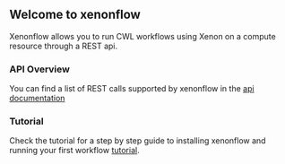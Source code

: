 ## Welcome to xenonflow

Xenonflow allows you to run CWL workflows using Xenon on a compute resource through a REST api.

### API Overview
You can find a list of REST calls supported by xenonflow in the [api documentation](api.md)

### Tutorial
Check the tutorial for a step by step guide to installing xenonflow and
running your first workflow [tutorial](tutorial.md).
